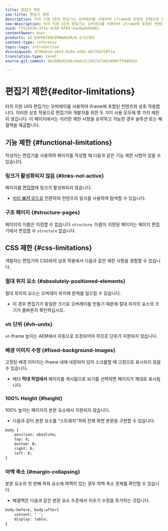 ```yaml
---
title: 편집기 제한
seo-title: 편집기 제한
description: 터치 지원 UI의 편집기는 오버레이를 사용하여 iframe에 포함된 컨텐츠와 상호 작용합니다. 이러한 상호 작용으로 편집기와 개발자를 위한 두 가지 사용 모두에 몇 가지 제한이 생깁니다.
seo-description: 터치 지원 UI의 편집기는 오버레이를 사용하여 iframe에 포함된 컨텐츠와 상호 작용합니다. 이러한 상호 작용으로 편집기와 개발자를 위한 두 가지 사용 모두에 몇 가지 제한이 생깁니다.
uuid: ff524530-3f3a-4c5b-9f94-4aa9aeb9d461
contentOwner: User
products: SG_EXPERIENCEMANAGER/6.4/SITES
content-type: reference
topic-tags: introduction
discoiquuid: d748decb-a614-4c9e-a502-d6176b720f1a
translation-type: tm+mt
source-git-commit: 9b1b0bd53d6c9e0c2c2857ef34b3409fff8485d2

---
```



# 편집기 제한{#editor-limitations}

터치 지원 UI의 편집기는 오버레이를 사용하여 iframe에 포함된 컨텐츠와 상호 작용합니다. 이러한 상호 작용으로 편집기와 개발자를 위한 두 가지 사용 모두에 몇 가지 제한이 생깁니다. 이 페이지에서는 이러한 제한 사항을 요약하고 가능한 경우 솔루션 또는 해결책을 제공합니다.

## 기능 제한 {#functional-limitations}

작성자는 편집기를 사용하여 페이지를 작성할 때 다음과 같은 기능 제한 사항이 있을 수 있습니다.

### 링크가 활성화되지 않음 {#links-not-active}

페이지를 [편집할](/help/sites-authoring/editing-content.md)때 링크가 활성화되지 않습니다.

* [미리 **보기** 모드로](/help/sites-authoring/editing-content.md#preview-mode) 전환하여 컨텐츠의 링크를 사용하여 탐색할 수 있습니다.

### 구조 페이지 {#structure-pages}

페이지의 이름은 지정할 수 없습니다 `structure`. 이름이 지정된 페이지는 페이지 편집기에서 편집할 수 `structure` 없습니다.

## CSS 제한 {#css-limitations}

개발자는 편집기의 CSS와의 상호 작용에서 다음과 같은 제한 사항을 경험할 수 있습니다.

### 절대 위치 요소 {#absolutely-positioned-elements}

절대 위치의 요소는 오버레이 위치에 문제를 일으킬 수 있습니다.

* 이 경우 편집기가 동일한 크기로 오버레이를 만들기 때문에 절대 위치의 요소의 크기가 올바른지 확인하십시오.

### vh 단위 {#vh-units}

`vh` iframe 높이는 AEM에서 자동으로 조정되어야 하므로 단위가 지원되지 않습니다.

### 배경 이미지 수정 {#fixed-background-images}

고정된 배경 이미지는 iframe 내에 내장되어 있어 스크롤할 때 고정으로 표시되지 않을 수 있습니다.

* 헤더 **막대 작업에서** 페이지를 게시됨으로 보기를 선택하면 페이지가 제대로 표시됩니다.

### 100% Height {#height}

100% 높이는 페이지의 본문 요소에서 지원되지 않습니다.

* 다음과 같이 본문 요소를 &quot;스트레치&quot;하여 전체 화면 본문을 구현할 수 있습니다.

```xml
body {
    position: absolute;
    top: 0;
    bottom: 0;
    right: 0;
    left: 0;
}
```

### 여백 축소 {#margin-collapsing}

본문 요소의 첫 번째 하위 요소에 여백이 있는 경우 여백 축소 문제를 확인할 수 있습니다.

* 해결책은 다음과 같은 본문 요소 수준에서 지우기 수정을 추가하는 것입니다.

```xml
body:before, body:after{
    content: ' ';
    display: table;
}
```

